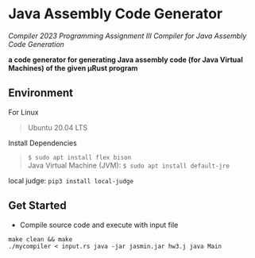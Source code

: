 # Java Assembly Code Generator
*Compiler 2023 Programming Assignment III
Compiler for Java Assembly Code Generation*  
  
**a code generator for generating Java assembly code (for Java Virtual Machines) of the given μRust program**  


## Environment
For Linux  
>Ubuntu 20.04 LTS

Install Dependencies
>`$ sudo apt install flex bison`  
>Java Virtual Machine (JVM): `$ sudo apt install default-jre`

local judge:
`pip3 install local-judge`


## Get Started
* Compile source code and execute with input file
```
make clean && make
./mycompiler < input.rs java -jar jasmin.jar hw3.j java Main
```

